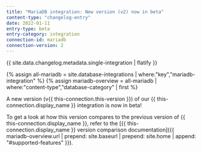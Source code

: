 ```yaml
---
title: "MariaDB integration: New version (v2) now in beta"
content-type: "changelog-entry"
date: 2022-01-11
entry-type: beta
entry-category: integration
connection-id: mariadb
connection-version: 2
---
```


{{ site.data.changelog.metadata.single-integration | flatify }}

{% assign all-mariadb = site.database-integrations | where:"key","mariadb-integration" %}
{% assign mariadb-overview = all-mariadb | where:"content-type","database-category" | first %}

A new version (v{{ this-connection.this-version }}) of our {{ this-connection.display_name }} integration is now in beta!

To get a look at how this version compares to the previous version of {{ this-connection.display_name }}, refer to the [{{ this-connection.display_name }} version comparison documentation]({{ mariadb-overview.url | prepend: site.baseurl | prepend: site.home | append: "#supported-features" }}).
